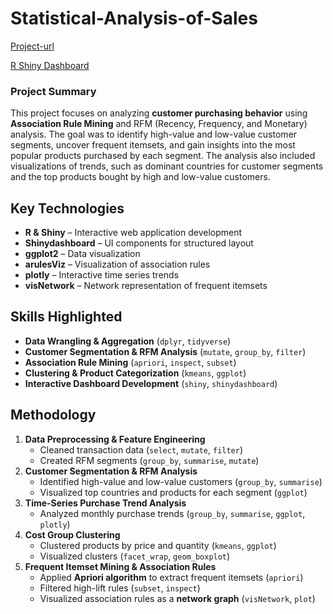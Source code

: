 # Statistical-Analysis-of-Sales

[Project-url](https://swintabel.github.io/Statistical-Analysis-of-Sales/sales.html)

[R Shiny Dashboard](http://swintabel.shinyapps.io/Sales)

### Project Summary

This project focuses on analyzing **customer purchasing behavior** using **Association Rule Mining** and RFM (Recency, Frequency, and Monetary) analysis. The goal was to identify high-value and low-value customer segments, uncover frequent itemsets, and gain insights into the most popular products purchased by each segment. The analysis also included visualizations of trends, such as dominant countries for customer segments and the top products bought by high and low-value customers.

## **Key Technologies**

- **R & Shiny** – Interactive web application development
- **Shinydashboard** – UI components for structured layout
- **ggplot2** – Data visualization
- **arulesViz** – Visualization of association rules
- **plotly** – Interactive time series trends
- **visNetwork** – Network representation of frequent itemsets

## **Skills Highlighted**

- **Data Wrangling & Aggregation** (`dplyr`, `tidyverse`)
- **Customer Segmentation & RFM Analysis** (`mutate`, `group_by`, `filter`)
- **Association Rule Mining** (`apriori`, `inspect`, `subset`)
- **Clustering & Product Categorization** (`kmeans`, `ggplot`)
- **Interactive Dashboard Development** (`shiny`, `shinydashboard`)

## **Methodology**

1. **Data Preprocessing & Feature Engineering**
    - Cleaned transaction data (`select`, `mutate`, `filter`)
    - Created RFM segments (`group_by`, `summarise`, `mutate`)
2. **Customer Segmentation & RFM Analysis**
    - Identified high-value and low-value customers (`group_by`, `summarise`)
    - Visualized top countries and products for each segment (`ggplot`)
3. **Time-Series Purchase Trend Analysis**
    - Analyzed monthly purchase trends (`group_by`, `summarise`, `ggplot`, `plotly`)
4. **Cost Group Clustering**
    - Clustered products by price and quantity (`kmeans`, `ggplot`)
    - Visualized clusters (`facet_wrap`, `geom_boxplot`)
5. **Frequent Itemset Mining & Association Rules**
    - Applied **Apriori algorithm** to extract frequent itemsets (`apriori`)
    - Filtered high-lift rules (`subset`, `inspect`)
    - Visualized association rules as a **network graph** (`visNetwork`, `plot`)
